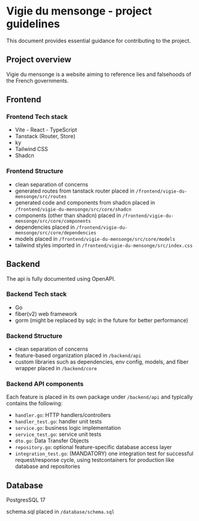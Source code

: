 # Vigie du mensonge - project guidelines

This document provides essential guidance for contributing to the project.

## Project overview

Vigie du mensonge is a website aiming to reference lies and falsehoods of the French governments.

## Frontend

### Frontend Tech stack

- Vite - React - TypeScript
- Tanstack (Router, Store)
- ky
- Tailwind CSS
- Shadcn

### Frontend Structure

- clean separation of concerns
- generated routes from tanstack router placed in `/frontend/vigie-du-mensonge/src/routes`
- generated code and components from shadcn placed in `/frontend/vigie-du-mensonge/src/core/shadcn`
- components (other than shadcn) placed in `/frontend/vigie-du-mensonge/src/core/components`
- dependencies placed in `/frontend/vigie-du-mensonge/src/core/dependencies`
- models placed in `/frontend/vigie-du-mensonge/src/core/models`
- tailwind styles imported in `/frontend/vigie-du-mensonge/src/index.css`

## Backend

The api is fully documented using OpenAPI.

### Backend Tech stack

- Go
- fiber(v2) web framework
- gorm (might be replaced by sqlc in the future for better performance)

### Backend Structure

- clean separation of concerns
- feature-based organization placed in `/backend/api`
- custom libraries such as dependencies, env config, models, and fiber wrapper placed in `/backend/core`

### Backend API components

Each feature is placed in its own package under `/backend/api` and typically contains the following:

- `handler.go`: HTTP handlers/controllers
- `handler_test.go`: handler unit tests
- `service.go`: business logic implementation
- `service_test.go`: service unit tests
- `dto.go`: Data Transfer Objects
- `repository.go`: optional feature-specific database access layer
- `integration_test.go`: (MANDATORY) one integration test for successful request/response cycle, using testcontainers for production like database and repositories

## Database

PostgresSQL 17

schema.sql placed in `/database/schema.sql`


